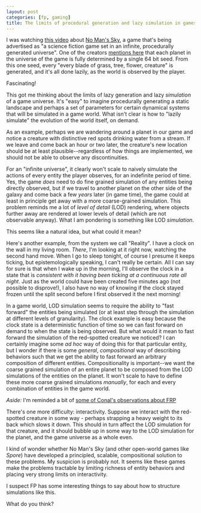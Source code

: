 ```yaml
---
layout: post
categories: [fp, gaming]
title: The limits of procedural generation and lazy simulation in games
---
```


I was watching [this video](http://www.gamespot.com/videos/reality-check-how-does-no-mans-sky-actually-work/2300-6420148/) about [No Man's Sky](http://no-mans-sky.com/), a game that's being advertised as "a science fiction game set in an infinite, procedurally generated universe". One of the creators [mentions here](http://blog.us.playstation.com/2014/08/26/no-mans-sky-a-whole-universe-to-explore/) that each planet in the universe of the game is fully determined by a single 64 bit seed. From this one seed, every "every blade of grass, tree, flower, creature" is generated, and it's all done lazily, as the world is observed by the player.

Fascinating!

This got me thinking about the limits of lazy generation and lazy _simulation_ of a game universe. It's "easy" to imagine procedurally generating a static landscape and perhaps a set of parameters for certain dynamical systems that will be simulated in a game world. What isn't clear is how to "lazily simulate" the evolution of the world itself, on demand.

As an example, perhaps we are wandering around a planet in our game and notice a creature with distinctive red spots drinking water from a stream. If we leave and come back an hour or two later, the creature's new location should be at least plausible--regardless of how things are implemented, we should not be able to observe any discontinuities.

For an "infinite universe", it clearly won't scale to naively simulate the actions of every entity the player observes, for an indefinite period of time. Yes, the  game *does* need to do fine grained simulation of any entities being directly observed, but if we travel to another planet on the other side of the galaxy and come back a few *years* later (in game time), the game could at least in principle get away with a more coarse-grained simulation. This problem reminds me a lot of _level of detail_ (LOD) rendering, where objects further away are rendered at lower levels of detail (which are not observable anyway). What I am pondering is something like LOD _simulation_.

This seems like a natural idea, but what could it mean?

Here's another example, from the system we call "Reality". I have a clock on the wall in my living room. _There_, I'm looking at it right now, watching the second hand move. When I go to sleep tonight, of course I presume it keeps ticking, but epistemologically speaking, I can't really be certain. All I can say for sure is that when I wake up in the morning, I'll observe the clock in a state that is _consistent with it having been ticking at a continuous rate all night_. Just as the world could have been created five minutes ago (not possible to disprove!), I also have no way of knowing if the clock stayed frozen until the split second before I first observed it the next morning!

In a game world, LOD simulation seems to require the ability to "fast forward" the entities being simulated (or at least step through the simulation at different levels of granularity). The clock example is easy because the clock state is a deterministic function of time so we can fast forward on demand to when the state is being observed. But what would it mean to fast forward the simulation of the red-spotted creature we noticed? I can certainly imagine some _ad hoc_ way of doing this for that particular entity, but I wonder if there is some _general_, _compositional_ way of describing behaviors such that we get the ability to fast forward an arbitrary composition of different entities. Compositionality is important--we want the coarse grained simulation of an entire planet to be composed from the LOD simulations of the entities on the planet. It won't scale to have to define these more coarse grained simulations *manually*, for each and every combination of entities in the game world.

_Aside:_ I'm reminded a bit of [some of Conal's observations about FRP](http://conal.net/blog/posts/garbage-collecting-the-semantics-of-frp)

There's one more difficulty: interactivity. Suppose we interact with the red-spotted creature in some way - perhaps strapping a heavy weight to its back which slows it down. This should in turn affect the LOD simulation for that creature, and it should bubble up in some way to the LOD simulation for the planet, and the game universe as a whole even.

I kind of wonder whether No Man's Sky (and other open-world games like _Spore_) have developed a principled, scalable, compositional solution to these problems. My suspicion is probably not. It seems like these games make the problems tractable by limiting richness of entity behaviors and placing very strong limits on interactivity.

I suspect FP has some interesting things to say about how to structure simulations like this.

What do you think?
